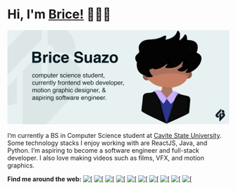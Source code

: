 # Hi, I'm [Brice!](https://www.bricesuazo.com/) 👋👨‍💻
![Brice Suazo Github Cover Photo](https://raw.githubusercontent.com/BriceSuazo/bricesuazo/main/img/Github%20Readme%20Picture.png)

I’m currently a BS in Computer Science student at [Cavite State University](https://cvsu.edu.ph/). Some technology stacks I enjoy working with are ReactJS, Java, and Python. I’m aspiring to become a software engineer and full-stack developer. I also love making videos such as films, VFX, and motion graphics.

**Find me around the web:** 
[![\[](https://github.com/BriceSuazo/bricesuazo/blob/main/img/envelope-solid-24.png?raw=true)](mailto:contact@bricesuazo.com) [![\[](https://github.com/BriceSuazo/bricesuazo/blob/main/img/world-regular-24.png?raw=true)](https://www.bricesuazo.com/) [![\[](https://github.com/BriceSuazo/bricesuazo/blob/main/img/youtube-logo-24.png?raw=true)](https://www.youtube.com/BriceSuazo) [![\[](https://github.com/BriceSuazo/bricesuazo/blob/main/img/facebook-circle-logo-24.png?raw=true)](https://www.facebook.com/BriceSuazo) [![\[](https://github.com/BriceSuazo/bricesuazo/blob/main/img/instagram-logo-24.png?raw=true)](https://www.instagram.com/brice_suazo) [![\[](https://github.com/BriceSuazo/bricesuazo/blob/main/img/twitter-logo-24.png?raw=true)](https://www.twitter.com/brice_suazo) [![\[](https://github.com/BriceSuazo/bricesuazo/blob/main/img/linkedin-logo-24.png?raw=true)](https://www.linkedin.com/in/BriceSuazo/) [![\[](https://github.com/BriceSuazo/bricesuazo/blob/main/img/tiktok-logo-24.png?raw=true)](https://www.tiktok.com/@bricesuazo) [![\[](https://github.com/BriceSuazo/bricesuazo/blob/main/img/reddit-logo-24.png?raw=true)](https://www.reddit.com/user/BriceSuazo) [![\[](https://github.com/BriceSuazo/bricesuazo/blob/main/img/spotify-logo-24.png?raw=true)](https://open.spotify.com/user/5zjazbzw6c4tzfm9aui3h4jxx) 
